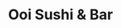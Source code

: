 ---
layout: place
title: "Ooi Sushi & Bar"
permalink: /new-york/long-island-city/ooi-sushi-bar.html
stateAbbr: NY
stateName: New York
cityName: Long Island City
seo:
  name: "Ooi Sushi & Bar"
  type: Restaurant
  links: null
description: "Looking for sushi in Long Island City, New York? Check out Ooi Sushi & Bar for a delightful Japanese dining experience. Enjoy a variety of sushi and other di..."
place_id: ChIJrZS3dCRZwokRaYYi83Rsiow
photos:
  - name: >-
      places/ChIJrZS3dCRZwokRaYYi83Rsiow/photos/AeeoHcK_Xdlkjn6EtRNEdH4mmE3nYE2ydjh9ppHCIb6p0QPuXgAiAp0pBp1oIuxmVe9V9RxmKMdEhWDkWRZ8uatQt1W1k2kvzUtAW2y6snmPur0GAxN13Y9nqjijHFG2HJYPleufPVCdNQoJJe1_6OQkMx-fBpBV-uaqtVLelOeeRWxmlaD3V2OCv8GeqXvI-rGT553cMDLT5Dev5p1Sep9gkI7i75jFZx2If-Ddf9hhVkzM2cE1-yY3BOlH07JBHtMkvmOLNxFfBr8bdoLQ8lCN13IDCzRrOkxo783DhdJ9-ast8Q
    widthPx: 4032
    heightPx: 3024
    authorAttributions:
      - displayName: Ooi Sushi & Bar
        uri: https://maps.google.com/maps/contrib/115528017396259031462
        photoUri: >-
          https://lh3.googleusercontent.com/a/ACg8ocK6216jRt1CM55UfZVFsb_CKagf40VaKUC4pkScAIFygv5ZZA=s100-p-k-no-mo
    flagContentUri: >-
      https://www.google.com/local/imagery/report/?cb_client=maps_api_places.places_api&image_key=!1e10!2sAF1QipNUJFVyJ6rB47sOMJoBjlexVprOmi34R4r2gvsF&hl=en-US
    googleMapsUri: >-
      https://www.google.com/maps/place//data=!3m4!1e2!3m2!1sAF1QipNUJFVyJ6rB47sOMJoBjlexVprOmi34R4r2gvsF!2e10!4m2!3m1!1s0x89c2592474b794ad:0x8c8a6c74f3228669
  - name: >-
      places/ChIJrZS3dCRZwokRaYYi83Rsiow/photos/AeeoHcILax5JDhcAiZ1eHA74F_mB2S5vU8DoXThUFOOZ3bHHKblUYWQ47ASBe61DqiQR8cDKFs2jWbgs2YHi-ydwEOIf66Rx9YIsMvHWBZzRQkQsXDh0wFsGs20Om9rAF72KubmEuB3mbJxVkpSXnXLP8PJL3kurGTftIRx-aujJWCwA8S2TVg60W-M1aIg2nnreMohbLTeWCOYlTjP9u6QEgaHSJJ2WZ_JzElsF6oPXNASsUr7WrXnj0GdRFeTEzT6mF0QLtPTFQiqcjF-ZnbbIa19eWYSfnZVbMLRfK2eu-3Njtl3zS3l4H5PMVqVI_Gr7LMfIppTX2a5UKNRoF6zmiDhdu9Dkzp3q-5H_1XV82y-kHf5mT3x9KAXEFl5LoMqyM2djZXHwIUuwh-uT86dta1TTPA9UPSTuIDCHQYjs0UFot6du
    widthPx: 2268
    heightPx: 4032
    authorAttributions:
      - displayName: Frank Contreras
        uri: https://maps.google.com/maps/contrib/114015327784379963510
        photoUri: >-
          https://lh3.googleusercontent.com/a-/ALV-UjXo84EN595bG7yb2Gjh82HvsKF8g99iCiMjELAlzCroCLpaOeA=s100-p-k-no-mo
    flagContentUri: >-
      https://www.google.com/local/imagery/report/?cb_client=maps_api_places.places_api&image_key=!1e10!2sCIHM0ogKEICAgMCI2KDTqgE&hl=en-US
    googleMapsUri: >-
      https://www.google.com/maps/place//data=!3m4!1e2!3m2!1sCIHM0ogKEICAgMCI2KDTqgE!2e10!4m2!3m1!1s0x89c2592474b794ad:0x8c8a6c74f3228669
  - name: >-
      places/ChIJrZS3dCRZwokRaYYi83Rsiow/photos/AeeoHcLbVyKx-Ey0vn5jALKuKHq2oB25AdL4oG5DcoyK0jHpOlyOb3JtcTuJZeUsHg72062W9jVjP5XtHWmeHvOdLYfKKqEuT7_p79z6h3Hok5g8Car1hf0zf-C-HzIOCPwjQMMvjwklSkKQShvTvAB7tvjcS9WzkRUX1Nlz35Q1XibHBGMFevwxZhZMDX20gPEQjv2cvPS21uZkkWtI24FwgtZr7eQxDoJTrREZiSezzkRwTJ6CpG0r49fS6-9bAKk8sVTJVlo-A_le5HQwdj6bxYLVYeVWJJKIvbqHlRZLuY8smA
    widthPx: 3024
    heightPx: 4032
    authorAttributions:
      - displayName: Ooi Sushi & Bar
        uri: https://maps.google.com/maps/contrib/115528017396259031462
        photoUri: >-
          https://lh3.googleusercontent.com/a/ACg8ocK6216jRt1CM55UfZVFsb_CKagf40VaKUC4pkScAIFygv5ZZA=s100-p-k-no-mo
    flagContentUri: >-
      https://www.google.com/local/imagery/report/?cb_client=maps_api_places.places_api&image_key=!1e10!2sAF1QipMtIz3_Db8z3Lnur3FPgqi-lQonGOaYRer4NpjS&hl=en-US
    googleMapsUri: >-
      https://www.google.com/maps/place//data=!3m4!1e2!3m2!1sAF1QipMtIz3_Db8z3Lnur3FPgqi-lQonGOaYRer4NpjS!2e10!4m2!3m1!1s0x89c2592474b794ad:0x8c8a6c74f3228669
  - name: >-
      places/ChIJrZS3dCRZwokRaYYi83Rsiow/photos/AeeoHcLuQfiqBQr37Uw8UszBzM7EooaCU5MHZ_yQ-yT1qsgjs82x7yqDNKG1WLa8LzajJ_3EDbQw6w5g71SPX4ELRrDMPpfj2WMiOZvQMwcXJq7DykomL9KiiEJftlR32dKT6Ma-SA1dAFnhUwyW9xrxn7NqBfU5ue5Dd3AhDfnJQygnca6ZRyzmuuk-2wY6Vhh-vPFiXsP_PNGCZZYX_fAbcADlEaJqXPT3bFIUUxZOihL8VkUadZ-r9vhwcBeXnOASwgERyUNvJ2vw6LWiz53dd3D25j52syQLMgl2viFS0fun7kWCTk1OeT9XNfrv7K_F2NM42nCRutMhh0BhSW9bUa2A3zVEBpAMfybACdMofWw0tHqkPZNCiUGNbaKQgKYiZZycE6bl5zM7gH_uWWfOnLOahu0BNXPpvPNQuOsy71GZIRo0
    widthPx: 4032
    heightPx: 3024
    authorAttributions:
      - displayName: Julie Chen
        uri: https://maps.google.com/maps/contrib/116821849212425988814
        photoUri: >-
          https://lh3.googleusercontent.com/a-/ALV-UjVwIa_wrZKJgjHOT-bq6uvA5Y7iHcPTPwqo8P7s49OZJGmJG7tA=s100-p-k-no-mo
    flagContentUri: >-
      https://www.google.com/local/imagery/report/?cb_client=maps_api_places.places_api&image_key=!1e10!2sCIHM0ogKEICAgICr2I2ZgwE&hl=en-US
    googleMapsUri: >-
      https://www.google.com/maps/place//data=!3m4!1e2!3m2!1sCIHM0ogKEICAgICr2I2ZgwE!2e10!4m2!3m1!1s0x89c2592474b794ad:0x8c8a6c74f3228669
  - name: >-
      places/ChIJrZS3dCRZwokRaYYi83Rsiow/photos/AeeoHcJROJuvecb3MrQsO2-Kc8ChhOzmVaqLWwpkaEjVUGji5cHPjHdM6nOeXY_5dmbjOSedrFhEeW_b_x-UQDN8-_4Qs9Y_Hoi1Cx9MFwWK2fVdJ5AL1xn2cpEMWij2jzWc370IOxJPGxtTrfVS-NKhCsqgGJq4oHzud6af_yHM6F2t1aBbgMZTj_co1P_9-MJFhBwAi34d8Uwt8YpXYzX53H9eAB_N1y7DfypSU5-Jh4uPtFA566toRFLjGQVn3LvI5QhgNzCQF2BMa0WeMCzMbb5Qsi1-EgeaD6Qp8JzXA9Br9UQa_fPqD5zj_KW08E4YR3_cw70mLiNvA4gVkLAK0L4Wso2UWsvFRWkjbkHnsfWOGYvQJhxLincrNts5Agm92_22u8UBQcpTLKrV8WMarrMGMpgnAA4ypK5l2D4WZXo
    widthPx: 4800
    heightPx: 2700
    authorAttributions:
      - displayName: Aubrey Reine Lao
        uri: https://maps.google.com/maps/contrib/113956541235022454633
        photoUri: >-
          https://lh3.googleusercontent.com/a-/ALV-UjU6fPIBBcNjkJa_MKtDs24d-5xHTOvENBggCvexG3HSmpDRcWoY=s100-p-k-no-mo
    flagContentUri: >-
      https://www.google.com/local/imagery/report/?cb_client=maps_api_places.places_api&image_key=!1e10!2sCIHM0ogKEICAgIDfvKWYUw&hl=en-US
    googleMapsUri: >-
      https://www.google.com/maps/place//data=!3m4!1e2!3m2!1sCIHM0ogKEICAgIDfvKWYUw!2e10!4m2!3m1!1s0x89c2592474b794ad:0x8c8a6c74f3228669
  - name: >-
      places/ChIJrZS3dCRZwokRaYYi83Rsiow/photos/AeeoHcK87_BMKb2J5cRpeBb_bpjMHNIPeyg2QTSGlWYJv4b-KOQ-9EdEC-Ui0US2niokKQmQrqDje7NMRACdaK4MyGWK7FjSxtSkKxKFEpbS7H5pIJdFl4sZLGpABCj5VE3bRCueZGbJqMAEBzuYcIIjRb0L0wnPcUuUfJmJkFu16NmHZ-fZYT_5deO_fc88VK3VR677y6pidQ7NJ1TkRAxCfzXFd_KHFWR5oaD5WWOULfG6vPgEEErCP1zuUKHN1QOdIbPKV8gkx6ACzdrLIkl-MgXGPLcF2cn-r9q-Vl65NI1a4SMooVovfwwbBpb5Er9L8H2RMeeMseXHN3xyxFL9cVWyFCqh3IQbaN6WsXCEUia4Wxd3O53rI3cKTgIdf6SU2OzKd0Oqd05MIg_645vNUtKheDtdqsVzXBYTR5rMlJ2jWw
    widthPx: 4032
    heightPx: 2268
    authorAttributions:
      - displayName: Vika Gursky
        uri: https://maps.google.com/maps/contrib/115908564808718733330
        photoUri: >-
          https://lh3.googleusercontent.com/a-/ALV-UjVDQE4XjuZLqAs0MGWjOycweoEBnhSmq4uD-LP9H_7OCEHOtO3g3g=s100-p-k-no-mo
    flagContentUri: >-
      https://www.google.com/local/imagery/report/?cb_client=maps_api_places.places_api&image_key=!1e10!2sCIHM0ogKEICAgIDzkdCdXw&hl=en-US
    googleMapsUri: >-
      https://www.google.com/maps/place//data=!3m4!1e2!3m2!1sCIHM0ogKEICAgIDzkdCdXw!2e10!4m2!3m1!1s0x89c2592474b794ad:0x8c8a6c74f3228669
  - name: >-
      places/ChIJrZS3dCRZwokRaYYi83Rsiow/photos/AeeoHcLfFvxmu3GaQY7WCeW1vJpx1F36P10v_UkMCQlx3r5sA_Y9j5mMgp9MV51ChiS7CI5eFDIFX5Hpy1wmIfAKVVTZ-pL0vII2rQ66-OSCYwhyIHj0XgWctfoNJEp_ebGpGPAYD0ViOlStYK6bmDUKvwL1bGI6w3lPp6z32XCZPihU3lcFH3yxrtyXJRcWCEVTs8H0cvgf7lPlT0D4WKgmB7-8DNnR1VCyCjiIct27Ga76y-YwVa6C7p6lTlpB3pp3e9jqrW8blAQtMlqq7-JB9PYxPK9fEN7RpX9erG173ZhPzJ9IuA4hgnpac5JRpLGexJXn-jull_9UnoEk8_0J7GB_Kp-5cmRvsYXANZmz4kFSGSvozgQO5zqY2fv3VjtIf6L48ymbns7CS1BK23jZ704PmncjJl626Ciuf2E95rWdN6AL
    widthPx: 3600
    heightPx: 4800
    authorAttributions:
      - displayName: Oscar Maldonado
        uri: https://maps.google.com/maps/contrib/101510090343485384994
        photoUri: >-
          https://lh3.googleusercontent.com/a-/ALV-UjWEwLkF2diYn0bnSLb7TxhiVIkXAM8F2h8t_vUe3LwZ8KHLVNUU=s100-p-k-no-mo
    flagContentUri: >-
      https://www.google.com/local/imagery/report/?cb_client=maps_api_places.places_api&image_key=!1e10!2sCIHM0ogKEICAgICBivuo_QE&hl=en-US
    googleMapsUri: >-
      https://www.google.com/maps/place//data=!3m4!1e2!3m2!1sCIHM0ogKEICAgICBivuo_QE!2e10!4m2!3m1!1s0x89c2592474b794ad:0x8c8a6c74f3228669
  - name: >-
      places/ChIJrZS3dCRZwokRaYYi83Rsiow/photos/AeeoHcIlxbQhccBlU09ctsV6dtJhpiho4TLUUcOgsOLClOg_i_HMf8_jgZBNQcAUHYO8XnDgeBc8k8LnENIaZRdwzujJqVHLKG23M5s9fgxSFBXEPqU1fhY7FOZ1w_jL0jsosetRW3KXdr8bsGCj4VqDuMa9w4ZEo0EtShjoJefbJe1Its4WY42BfgfcpOGxEtyB2ALmVofUjBess99lV8cPo8XqDs-uly-2Rsiywg7gx6G0rXgB_tulCLFOOY7JHuLRaGjYzZsWvwzfVrQpttl2OVFhHpBriLBAPJDwBnP573_ipdx8Eh3ev2F3GYV3FHJJLziQ1bXqjXxv6_DJpXjZLfpPN5TI9XpAbviEA9QHrxH3seOig9GgHgGDNG7OeI2eWrIQ7A2T1C0EghC3TvzXcCM7RwreonuXOmAPlMOCQj70vcba
    widthPx: 3600
    heightPx: 4800
    authorAttributions:
      - displayName: David Jung Min Moon
        uri: https://maps.google.com/maps/contrib/110826026182670016292
        photoUri: >-
          https://lh3.googleusercontent.com/a/ACg8ocI_KsQPpZC-sEoSSmy-_OIdTIyxzlefqwjpW17jPXQGpeutRA=s100-p-k-no-mo
    flagContentUri: >-
      https://www.google.com/local/imagery/report/?cb_client=maps_api_places.places_api&image_key=!1e10!2sCIHM0ogKEICAgICn0KrQygE&hl=en-US
    googleMapsUri: >-
      https://www.google.com/maps/place//data=!3m4!1e2!3m2!1sCIHM0ogKEICAgICn0KrQygE!2e10!4m2!3m1!1s0x89c2592474b794ad:0x8c8a6c74f3228669
  - name: >-
      places/ChIJrZS3dCRZwokRaYYi83Rsiow/photos/AeeoHcKjDYumkCW-x9chbSiQUDx7U3JUukUpNzw5h9wjC77TmXeJDXAA26hOZansO3JyWfxChY_i3kF_HwY8Qp21cOR_Ee0xSI1W2lw7UY3DpY33zrAgFeAiwbi4O4YBMub5zv7soczBczptfDPy7AqAQ7gaUoa5J3Vise4vE5Dd1kByqsHhqux_k9UykWWGDSANQzXXJvDrq5ammnJJUHvhOCkjdV7uhNa-PawBivQgLcskI-VVjT5QmhG47SSi7uqQwsZm5g--244m7vw7DQmE0t6yA9C_j6hPkCggXd7w7oqxQdySq119I9i9VGA4z_lV7R_SLF0TIs1pzBM7cIc5Ovr8_zybvRWzb7I4XwsIaxLB9_eKzQeSeS952KtkWdU_HeUwmWHwCaoFFabYfRWmesq_r9959_uJ72OmKF8I2czfVS28
    widthPx: 3024
    heightPx: 4032
    authorAttributions:
      - displayName: Cindy Cajamarca
        uri: https://maps.google.com/maps/contrib/112927023712981163888
        photoUri: >-
          https://lh3.googleusercontent.com/a/ACg8ocJbfHwnGiKDTuoQp3KhsUf8h4Jl1iJ1t13M0UlcIvb-TncvBw=s100-p-k-no-mo
    flagContentUri: >-
      https://www.google.com/local/imagery/report/?cb_client=maps_api_places.places_api&image_key=!1e10!2sCIHM0ogKEICAgIDrxNrptgE&hl=en-US
    googleMapsUri: >-
      https://www.google.com/maps/place//data=!3m4!1e2!3m2!1sCIHM0ogKEICAgIDrxNrptgE!2e10!4m2!3m1!1s0x89c2592474b794ad:0x8c8a6c74f3228669
  - name: >-
      places/ChIJrZS3dCRZwokRaYYi83Rsiow/photos/AeeoHcJnB_mVyd5Asp8_7QePmRUSx7w8SttKXmpiykSnMYMIgrm12UX6bNowtGE55OsO1-e5wgeIwtyPMiaK4fIYAxj6QmOcDzT96bAr3kBzekQnEkgOwseeEi2hSQiK2ZVIVKtvSt5brLTpMBXcguNbuAEKz9SRkLHF_TXzwuia-LokBPA46T7ef3wwyZ32Lm3uaI6xVgrobVDQA5Hk0WN7racaer6hDI8YfwdERW6nbA_vDgYEy2rZ77q09DwZTKR6BHsXv8-9BNrC0BJn4iFefMVnXOV_x94T6vCKy3CgH-WPwMlDadjqfOQ0w5pJPPzwuLL9iPcCm5yZWEs_RIAJ7m7XfEuACqyhcXRnOT4XjGnWMsS3AsyXO6waS8ZgKiHnO5YjG8RRazHPECWVEpaO0rXQ3jjLREgfKTccUn6a2c3uNQ
    widthPx: 4000
    heightPx: 3000
    authorAttributions:
      - displayName: Lynae Wheelhouse
        uri: https://maps.google.com/maps/contrib/112418908225884457824
        photoUri: >-
          https://lh3.googleusercontent.com/a-/ALV-UjXJ_iEjEf1EEY0iYcnUCxShLavBGgUGMmxBuWICQFmx5lM2hv4=s100-p-k-no-mo
    flagContentUri: >-
      https://www.google.com/local/imagery/report/?cb_client=maps_api_places.places_api&image_key=!1e10!2sCIHM0ogKEICAgICX9Mb7Lg&hl=en-US
    googleMapsUri: >-
      https://www.google.com/maps/place//data=!3m4!1e2!3m2!1sCIHM0ogKEICAgICX9Mb7Lg!2e10!4m2!3m1!1s0x89c2592474b794ad:0x8c8a6c74f3228669
address: 4236 Crescent St, Long Island City, NY 11101, USA
street: 4236 Crescent St
city: Long Island City
state: NY
zip: '11101'
country: USA
neighborhood: Long Island City
latitude: '40.749707'
longitude: '-73.941563'
accessibility_options:
  wheelchairAccessibleParking: false
  wheelchairAccessibleEntrance: true
  wheelchairAccessibleRestroom: true
  wheelchairAccessibleSeating: true
business_status: OPERATIONAL
name: Ooi Sushi & Bar
google_maps_links:
  directionsUri: >-
    https://www.google.com/maps/dir//''/data=!4m7!4m6!1m1!4e2!1m2!1m1!1s0x89c2592474b794ad:0x8c8a6c74f3228669!3e0
  placeUri: https://maps.google.com/?cid=10127025961647113833
  writeAReviewUri: >-
    https://www.google.com/maps/place//data=!4m3!3m2!1s0x89c2592474b794ad:0x8c8a6c74f3228669!12e1
  reviewsUri: >-
    https://www.google.com/maps/place//data=!4m4!3m3!1s0x89c2592474b794ad:0x8c8a6c74f3228669!9m1!1b1
  photosUri: >-
    https://www.google.com/maps/place//data=!4m3!3m2!1s0x89c2592474b794ad:0x8c8a6c74f3228669!10e5
primary_type: Sushi Restaurant
opening_hours:
  regular: null
  current: null
secondary_opening_hours:
  regular:
    weekdayDescriptions: null
    type: null
  current:
    weekdayDescriptions: null
    type: null
phone: null
price_level: null
price_range: null
rating: null
rating_count: 0
website: null
reviews: null
parking_options: null
payment_options: null
allow_dogs: null
curbside_pickup: null
delivery: null
dine_in: null
good_for_children: null
good_for_groups: null
good_for_sports: null
live_music: null
menu_for_children: null
outdoor_seating: null
reservable: null
restroom: null
serves_beer: null
serves_breakfast: null
serves_brunch: null
serves_cocktails: null
serves_coffee: null
serves_dinner: null
serves_dessert: null
serves_lunch: null
serves_vegetarian_food: null
serves_wine: null
takeout: null
summary: null

---